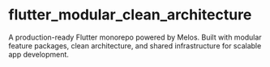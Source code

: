 # flutter_modular_clean_architecture
A production-ready Flutter monorepo powered by Melos. Built with modular feature packages, clean architecture, and shared infrastructure for scalable app development.
